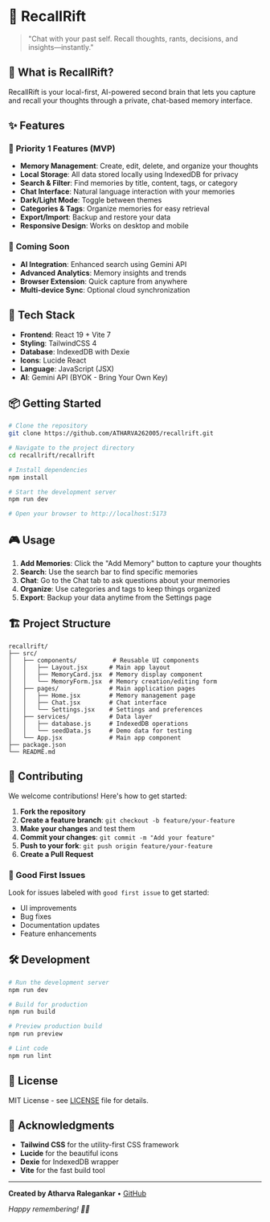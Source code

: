 # 🧠 RecallRift

> "Chat with your past self. Recall thoughts, rants, decisions, and insights—instantly."

## 🚀 What is RecallRift?

RecallRift is your local-first, AI-powered second brain that lets you capture and recall your thoughts through a private, chat-based memory interface.

## ✨ Features

### 🎯 **Priority 1 Features (MVP)**
- **Memory Management**: Create, edit, delete, and organize your thoughts
- **Local Storage**: All data stored locally using IndexedDB for privacy
- **Search & Filter**: Find memories by title, content, tags, or category
- **Chat Interface**: Natural language interaction with your memories
- **Dark/Light Mode**: Toggle between themes
- **Categories & Tags**: Organize memories for easy retrieval
- **Export/Import**: Backup and restore your data
- **Responsive Design**: Works on desktop and mobile

### 🔮 **Coming Soon**
- **AI Integration**: Enhanced search using Gemini API
- **Advanced Analytics**: Memory insights and trends
- **Browser Extension**: Quick capture from anywhere
- **Multi-device Sync**: Optional cloud synchronization

## 🔧 Tech Stack

- **Frontend**: React 19 + Vite 7
- **Styling**: TailwindCSS 4
- **Database**: IndexedDB with Dexie
- **Icons**: Lucide React
- **Language**: JavaScript (JSX)
- **AI**: Gemini API (BYOK - Bring Your Own Key)

## 📦 Getting Started

```bash
# Clone the repository
git clone https://github.com/ATHARVA262005/recallrift.git

# Navigate to the project directory
cd recallrift/recallrift

# Install dependencies
npm install

# Start the development server
npm run dev

# Open your browser to http://localhost:5173
```

## 🎮 Usage

1. **Add Memories**: Click the "Add Memory" button to capture your thoughts
2. **Search**: Use the search bar to find specific memories
3. **Chat**: Go to the Chat tab to ask questions about your memories
4. **Organize**: Use categories and tags to keep things organized
5. **Export**: Backup your data anytime from the Settings page

## 🏗️ Project Structure

```
recallrift/
├── src/
│   ├── components/          # Reusable UI components
│   │   ├── Layout.jsx      # Main app layout
│   │   ├── MemoryCard.jsx  # Memory display component
│   │   └── MemoryForm.jsx  # Memory creation/editing form
│   ├── pages/              # Main application pages
│   │   ├── Home.jsx        # Memory management page
│   │   ├── Chat.jsx        # Chat interface
│   │   └── Settings.jsx    # Settings and preferences
│   ├── services/           # Data layer
│   │   ├── database.js     # IndexedDB operations
│   │   └── seedData.js     # Demo data for testing
│   └── App.jsx             # Main app component
├── package.json
└── README.md
```

## 🤝 Contributing

We welcome contributions! Here's how to get started:

1. **Fork the repository**
2. **Create a feature branch**: `git checkout -b feature/your-feature`
3. **Make your changes** and test them
4. **Commit your changes**: `git commit -m "Add your feature"`
5. **Push to your fork**: `git push origin feature/your-feature`
6. **Create a Pull Request**

### 🎯 Good First Issues

Look for issues labeled with `good first issue` to get started:
- UI improvements
- Bug fixes
- Documentation updates
- Feature enhancements

## 🛠️ Development

```bash
# Run the development server
npm run dev

# Build for production
npm run build

# Preview production build
npm run preview

# Lint code
npm run lint
```

## 📄 License

MIT License - see [LICENSE](LICENSE) file for details.

## 🙏 Acknowledgments

- **Tailwind CSS** for the utility-first CSS framework
- **Lucide** for the beautiful icons
- **Dexie** for IndexedDB wrapper
- **Vite** for the fast build tool

---

**Created by Atharva Ralegankar** • [GitHub](https://github.com/ATHARVA262005)

*Happy remembering! 🧠✨*
